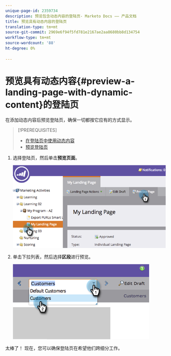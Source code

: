```yaml
---
unique-page-id: 2359734
description: 预览包含动态内容的登陆页- Marketo Docs —— 产品文档
title: 预览具有动态内容的登陆页
translation-type: tm+mt
source-git-commit: 2969e6f94f5fd781e2167ae2aa8680bb8d134754
workflow-type: tm+mt
source-wordcount: '88'
ht-degree: 0%

---
```



# 预览具有动态内容{#preview-a-landing-page-with-dynamic-content}的登陆页

在添加动态内容后预览登陆页，确保一切都按它应有的方式显示。

>[!PREREQUISITES]
>
>* [在登陆页中使用动态内容](/help/marketo/product-docs/demand-generation/landing-pages/personalizing-landing-pages/use-dynamic-content-in-a-landing-page.md)
>* [预览登陆页](/help/marketo/product-docs/demand-generation/landing-pages/landing-page-actions/preview-a-landing-page.md)


1. 选择登陆页，然后单击&#x200B;**预览页面**。

   ![](assets/image2014-9-17-16-3a9-3a55.png)

1. 单击下拉列表，然后选择&#x200B;**区段**&#x200B;进行预览。

   ![](assets/image2014-9-25-15-3a34-3a40.png)

太棒了！ 现在，您可以确保登陆页在希望他们跨细分工作。
